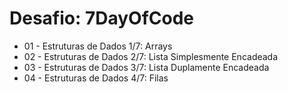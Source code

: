 # Desafio: 7DayOfCode
  - 01 - Estruturas de Dados 1/7: Arrays
  - 02 - Estruturas de Dados 2/7: Lista Simplesmente Encadeada 
  - 03 - Estruturas de Dados 3/7: Lista Duplamente Encadeada 
  - 04 - Estruturas de Dados 4/7: Filas 
  
